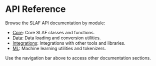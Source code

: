 # API Reference

Browse the SLAF API documentation by module:

- [Core](core.md): Core SLAF classes and functions.
- [Data](data.md): Data loading and conversion utilities.
- [Integrations](integrations.md): Integrations with other tools and libraries.
- [ML](ml.md): Machine learning utilities and tokenizers.

Use the navigation bar above to access other documentation sections.
